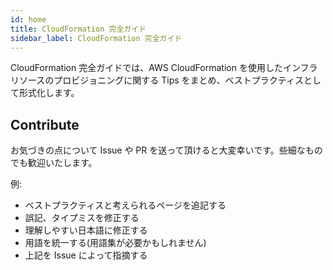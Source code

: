 ```yaml
---
id: home
title: CloudFormation 完全ガイド
sidebar_label: CloudFormation 完全ガイド
---
```


CloudFormation 完全ガイドでは、AWS CloudFormation を使用したインフラリソースのプロビジョニングに関する Tips をまとめ、ベストプラクティスとして形式化します。

## Contribute

お気づきの点について Issue や PR を送って頂けると大変幸いです。些細なものでも歓迎いたします。

例:

- ベストプラクティスと考えられるページを追記する
- 誤記、タイプミスを修正する
- 理解しやすい日本語に修正する
- 用語を統一する(用語集が必要かもしれません)
- 上記を Issue によって指摘する
